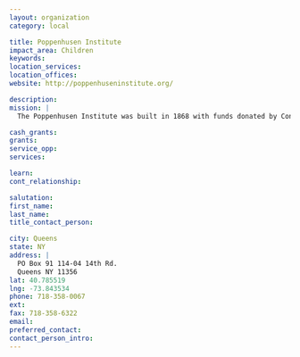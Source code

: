 ```yaml
---
layout: organization
category: local

title: Poppenhusen Institute
impact_area: Children
keywords: 
location_services: 
location_offices: 
website: http://poppenhuseninstitute.org/

description: 
mission: |
  The Poppenhusen Institute was built in 1868 with funds donated by Conrad Poppenhusen, the benefactor of College Point. The original charter specified that it be open to all, irrespective of race, creed or religion, giving people the opportunity to improve their lives either by preparing them for better job or improving their leisure time.  Today The Institute serves the area as a community cultural center housing the following programs: Karate for Children and Adults Group Piano Lessons A resident theatre company, the Phoenix Players Lectures and Slide Presentations Concerts at the Institute and Mac Neil in the Summer Children's Performances and Workshops Historic Exhibits School and Public Tours Walking and bus tours Historic slide presentations Rental space available 

cash_grants: 
grants: 
service_opp: 
services: 

learn: 
cont_relationship: 

salutation: 
first_name: 
last_name: 
title_contact_person: 

city: Queens
state: NY
address: |
  PO Box 91 114-04 14th Rd.    
  Queens NY 11356
lat: 40.785519
lng: -73.843534
phone: 718-358-0067
ext: 
fax: 718-358-6322
email: 
preferred_contact: 
contact_person_intro: 
---
```

